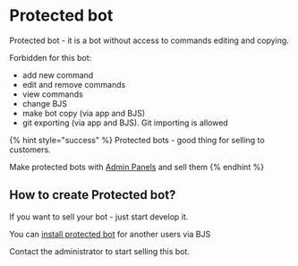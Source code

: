 # Protected bot

Protected bot - it is a bot without access to commands editing and copying.

Forbidden for this bot:

* add new command
* edit and remove commands
* view commands
* change BJS
* make bot copy (via app and BJS)
* git exporting (via app and BJS). Git importing is allowed

{% hint style="success" %}
Protected bots - good thing for selling to customers.

Make protected bots with [Admin Panels](https://help.bots.business/scenarios-and-bjs/admin-panel) and sell them
{% endhint %}

## How to create Protected bot?

If you want to sell your bot - just start develop it.

You can [install protected bot](https://help.bots.business/scenarios-and-bjs/bb-admin-functions#bbadmin-installbot) for another users via BJS

Contact the administrator to start selling this bot.
